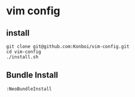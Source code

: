 # vim config

## install 

```
git clone git@github.com:Konboi/vim-config.git
cd vim-config
./install.sh
```

## Bundle Install

```
:NeoBundleInstall
```



